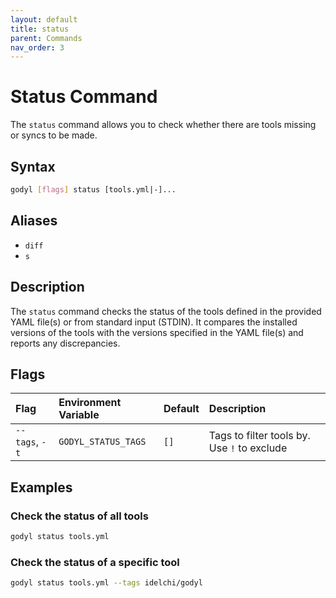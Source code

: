 ```yaml
---
layout: default
title: status
parent: Commands
nav_order: 3
---
```


# Status Command

The `status` command allows you to check whether there are tools missing or syncs to be made.

## Syntax

```sh
godyl [flags] status [tools.yml|-]...
```

## Aliases

- `diff`
- `s`

## Description

The `status` command checks the status of the tools defined in the provided YAML file(s) or from standard input (STDIN). It compares the installed versions of the tools with the versions specified in the YAML file(s) and reports any discrepancies.

## Flags

| Flag           | Environment Variable | Default | Description                                 |
| :------------- | :------------------- | :------ | :------------------------------------------ |
| `--tags`, `-t` | `GODYL_STATUS_TAGS`  | `[]`    | Tags to filter tools by. Use `!` to exclude |

## Examples

### Check the status of all tools

```sh
godyl status tools.yml
```

### Check the status of a specific tool

```sh
godyl status tools.yml --tags idelchi/godyl
```
